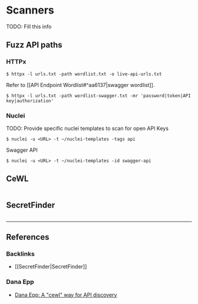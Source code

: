 # Scanners

TODO: Fill this info

## Fuzz API paths

### HTTPx

```
$ httpx -l urls.txt -path wordlist.txt -o live-api-urls.txt
```

Refer to [[API Endpoint Wordlist#^aa6137|swagger wordlist]].

```
$ httpx -l urls.txt -path wordlist-swagger.txt -mr 'password|token|API key|authorization'
```

### Nuclei

TODO: Provide specific nuclei templates to scan for open API Keys

```
$ nuclei -u <URL> -t ~/nuclei-templates -tags api
```

Swagger API

```
$ nuclei -u <URL> -t ~/nuclei-templates -id swagger-api
```

## CeWL

```

```

## SecretFinder

```

```

---
## References

### Backlinks

- [[SecretFinder|SecretFinder]]

### Dana Epp

- [Dana Epp: A "cewl" way for API discovery](https://danaepp.com/a-cewl-way-for-api-discovery)